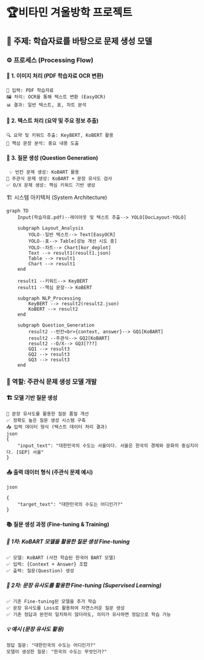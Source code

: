# 🏆비타민 겨울방학 프로젝트
## 📌 주제: 학습자료를 바탕으로 문제 생성 모델
### ⚙️ 프로세스 (Processing Flow)
#### 📝 1. 이미지 처리 (PDF 학습자료 OCR 변환)
	📂 입력: PDF 학습자료
	🖼 처리: OCR을 통해 텍스트 변환 (EasyOCR)
	📊 결과: 일반 텍스트, 표, 차트 분석

#### 📝 2. 텍스트 처리 (요약 및 주요 정보 추출)
	🔍 요약 및 키워드 추출: KeyBERT, KoBERT 활용
	📌 핵심 문장 분석: 중요 내용 도출

#### 📝 3. 질문 생성 (Question Generation)
	 💡 빈칸 문제 생성: KoBART 활용
	🧐 주관식 문제 생성: KoBART + 문장 유사도 검사
	✅ O/X 문제 생성: 핵심 키워드 기반 생성

🏗 시스템 아키텍처 (System Architecture)
```mermaid
graph TD
    Input(학습자료.pdf)--레이아웃 및 텍스트 추출--> YOLO[DocLayout-YOLO]
    
    subgraph Layout_Analysis
        YOLO--일반 텍스트--> Text[EasyOCR]
        YOLO--표--> Table[성능 개선 시도 중]
        YOLO--차트--> Chart[kor_deplot]
        Text --> result1(result1.json)
        Table --> result1
        Chart --> result1
    end
    
    result1 --키워드--> KeyBERT
    result1 --핵심 문장--> KoBERT

    subgraph NLP_Processing
        KeyBERT --> result2(result2.json)
        KoBERT --> result2
    end

    subgraph Question_Generation
        result2 --빈칸<br>{context, answer}--> GQ1[KoBART]
        result2 --주관식--> GQ2[KoBART]
        result2 --O/X--> GQ3[???]
        GQ1 --> result3
        GQ2 --> result3
        GQ3 --> result3
    end
```
### 🧩 역할: 주관식 문제 생성 모델 개발
#### 🏗 모델 기반 질문 생성
	🎯 문장 유사도를 활용한 질문 품질 개선
	✅ 정확도 높은 질문 생성 시스템 구축
	📥 입력 데이터 형식 (텍스트 데이터 처리 결과)
	json
	{
	    "input_text": "대한민국의 수도는 서울이다. 서울은 한국의 경제와 문화의 중심지이다. [SEP] 서울"
	}
#### 📤 출력 데이터 형식 (주관식 문제 예시)
	json
	
	{
	    "target_text": "대한민국의 수도는 어디인가?"
	}
#### 📚 질문 생성 과정 (Fine-tuning & Training)
##### 🔹 1차: KoBART 모델을 활용한 질문 생성 Fine-tuning
	✅ 모델: KoBART (사전 학습된 한국어 BART 모델)
	✅ 입력: {Context + Answer} 조합
	✅ 출력: 질문(Question) 생성

##### 🔹 2차: 문장 유사도를 활용한 Fine-tuning (Supervised Learning)
	✅ 기존 Fine-tuning된 모델을 추가 학습
	✅ 문장 유사도를 Loss로 활용하여 자연스러운 질문 생성
	✅ 기존 정답과 완전히 일치하지 않더라도, 의미가 유사하면 정답으로 학습 가능

##### 💡 예시 (문장 유사도 활용)
	정답 질문: "대한민국의 수도는 어디인가?"
	모델이 생성한 질문: "한국의 수도는 무엇인가?"
